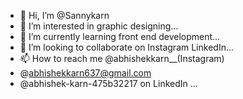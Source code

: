 - 👋 Hi, I’m @Sannykarn
- 👀 I’m interested in graphic designing...
- 🌱 I’m currently learning front end development...
- 💞️ I’m looking to collaborate on Instagram LinkedIn...
- 📫 How to reach me @abhishekkarn__(Instagram)
- @abhishekkarn637@gmail.com
- @abhishek-karn-475b32217 on LinkedIn ...

<!---
Sannykarn/Sannykarn is a ✨ special ✨ repository because its `README.md` (this file) appears on your GitHub profile.
You can click the Preview link to take a look at your changes.
--->
